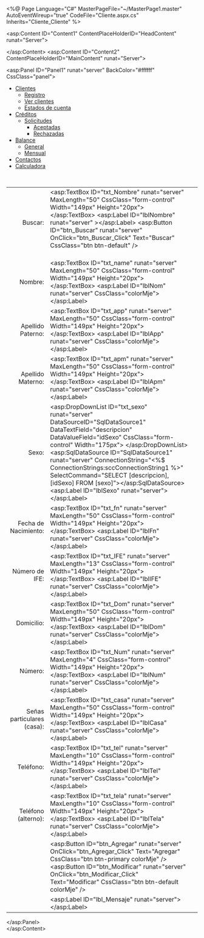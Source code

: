 <%@ Page Language="C#" MasterPageFile="~/MasterPage1.master" AutoEventWireup="true"
    CodeFile="Cliente.aspx.cs" Inherits="Cliente_Cliente" %>

<asp:Content ID="Content1" ContentPlaceHolderID="HeadContent" runat="Server">
   <meta charset='utf-8'>
    <meta http-equiv="X-UA-Compatible" content="IE=edge">
    <meta name="viewport" content="width=device-width, initial-scale=1">
    <link href="../Styles/Estilo.css" rel="stylesheet" type="text/css" />
    <link href="../Bootstrap/css/bootstrap.css" rel="stylesheet" type="text/css" />
    <link href="../Styles/menu.css" rel="stylesheet" type="text/css" />
    <link href="../Styles/styles.css" rel="stylesheet" type="text/css" />
    <script src="../js/jquery-latest.min.js" type="text/javascript"></script>
    <script src="../js/script.js" type="text/javascript"></script>
    <script src="../js/Cliente.js" type="text/javascript"></script>
    <script src="../js/jquery-ui.js" type="text/javascript"></script>
    <script src="../js/script.js" type="text/javascript"></script>
    <script src="../js/DataTable.js" type="text/javascript"></script>
    <script src="../js/dataTable-es.js" type="text/javascript"></script>
    <script src="../js/jquery.dataTables.min.js" type="text/javascript"></script>
    
</asp:Content>
<asp:Content ID="Content2" ContentPlaceHolderID="MainContent" runat="Server">
    <div>
        <asp:Panel ID="Panel1" runat="server" BackColor="#ffffff" CssClass="panel">
            <div id='cssmenu'>
                <ul>
                    <li class='active'><a href='#'>Clientes</a>
                        <ul>
                            <li><a href="Cliente.aspx">Registro</a></li>
                            <li><a href="ListaClientes.aspx">Ver clientes</a></li>
                            <li><a href='#'>Estados de cuenta</a></li>
                        </ul>
                    </li>
                    <li><a href='#'>Créditos</a>
                        <ul>
                            <li><a href='#'>Solicitudes</a>
                                <ul>
                                    <li><a href='#'>Aceptadas</a></li>
                                    <li><a href='#'>Rechazadas</a></li>
                                </ul>
                            </li>
                        </ul>
                    </li>
                    <li><a href='#'>Balance</a>
                        <ul>
                            <li><a href='#'>General</a></li>
                            <li><a href='#'>Mensual</a></li>
                        </ul>
                    </li>
                    <li><a href='#'>Contactos</a></li>
                    <li><a href='#' id="dialog-link" class="ui-state-default ui-corner-all"><span class="ui-icon-calculator">
                    </span>Calculadora</a></span></a></li>
                </ul>
            </div>
            <table style="width: 100%;">
                <br />
                <tr>
                    <td align="right">
                        Buscar:
                    </td>
                    <td>
                        <asp:TextBox ID="txt_Nombre" runat="server" MaxLength="50" CssClass="form-control"
                            Width="149px" Height="20px"></asp:TextBox>
                        <asp:Label ID="lblNombre" runat="server" ></asp:Label>
                        <asp:Button ID="btn_Buscar" runat="server" OnClick="btn_Buscar_Click" Text="Buscar"
                            CssClass="btn btn-default" />
                            <br />
                            <br />
                    </td>
                    <td class="style2">
                    </td>
                </tr>
                <tr>
                    <td align="right">
                        Nombre:
                    </td>
                    <td>
                        <asp:TextBox ID="txt_name" runat="server" MaxLength="50" CssClass="form-control"
                            Width="149px" Height="20px"></asp:TextBox>
                        <asp:Label ID="lblNom" runat="server" CssClass="colorMje"></asp:Label>
                    </td>
                    <td class="style2">
                    </td>
                </tr>
                <tr>
                    <td align="right">
                        Apellido Paterno:
                    </td>
                    <td>
                        <asp:TextBox ID="txt_app" runat="server" MaxLength="50" CssClass="form-control" Width="149px"
                            Height="20px"></asp:TextBox>
                        <asp:Label ID="lblApp" runat="server" CssClass="colorMje"></asp:Label>
                    </td>
                    <td class="style2">
                    </td>
                </tr>
                <tr>
                    <td align="right">
                        Apellido Materno:
                    </td>
                    <td>
                        <asp:TextBox ID="txt_apm" runat="server" MaxLength="50" CssClass="form-control" Width="149px"
                            Height="20px"></asp:TextBox>
                        <asp:Label ID="lblApm" runat="server" CssClass="colorMje"></asp:Label>
                    </td>
                    <td class="style2">
                    </td>
                </tr>
                <tr>
                    <td align="right">
                        Sexo:
                    </td>
                    <td>
                        <asp:DropDownList ID="txt_sexo" runat="server" DataSourceID="SqlDataSource1" DataTextField="descripcion"
                            DataValueField="idSexo" CssClass="form-control" Width="175px">
                        </asp:DropDownList>
                        <asp:SqlDataSource ID="SqlDataSource1" runat="server" ConnectionString="<%$ ConnectionStrings:sccConnectionString1 %>"
                            SelectCommand="SELECT [descripcion], [idSexo] FROM [sexo]"></asp:SqlDataSource>
                        <asp:Label ID="lblSexo" runat="server"></asp:Label>
                    </td>
                    <td class="style2">
                    </td>
                </tr>
                <tr>
                    <td align="right">
                        Fecha de Nacimiento:
                    </td>
                    <td>
                        <asp:TextBox ID="txt_fn" runat="server" MaxLength="50" CssClass="form-control" Width="149px"
                            Height="20px"></asp:TextBox>
                        <asp:Label ID="lblFn" runat="server" CssClass="colorMje"></asp:Label>
                    </td>
                    <td class="style2">
                    </td>
                </tr>
                <tr>
                    <td align="right">
                        Número de IFE:
                    </td>
                    <td>
                        <asp:TextBox ID="txt_IFE" runat="server" MaxLength="13" CssClass="form-control" Width="149px"
                            Height="20px"></asp:TextBox>
                        <asp:Label ID="lblIFE" runat="server" CssClass="colorMje"></asp:Label>
                    </td>
                    <td class="style2">
                    </td>
                </tr>
                <tr>
                    <td align="right">
                        Domicilio:
                    </td>
                    <td>
                        <asp:TextBox ID="txt_Dom" runat="server" MaxLength="50" CssClass="form-control" Width="149px"
                            Height="20px"></asp:TextBox>
                        <asp:Label ID="lblDom" runat="server" CssClass="colorMje"></asp:Label>
                    </td>
                    <td class="style2">
                    </td>
                </tr>
                <tr>
                    <td align="right">
                        Número:
                    </td>
                    <td>
                        <asp:TextBox ID="txt_Num" runat="server" MaxLength="4" CssClass="form-control" Width="149px"
                            Height="20px"></asp:TextBox>
                        <asp:Label ID="lblNum" runat="server" CssClass="colorMje"></asp:Label>
                    </td>
                    <td class="style2">
                    </td>
                </tr>
                <tr>
                    <td align="right">
                        Señas particulares (casa):
                    </td>
                    <td>
                        <asp:TextBox ID="txt_casa" runat="server" MaxLength="50" CssClass="form-control"
                            Width="149px" Height="20px"></asp:TextBox>
                        <asp:Label ID="lblCasa" runat="server" CssClass="colorMje"></asp:Label>
                    </td>
                    <td class="style2">
                    </td>
                </tr>
                <tr>
                    <td align="right">
                        Teléfono:
                    </td>
                    <td>
                        <asp:TextBox ID="txt_tel" runat="server" MaxLength="10" CssClass="form-control" Width="149px"
                            Height="20px"></asp:TextBox>
                        <asp:Label ID="lblTel" runat="server" CssClass="colorMje"></asp:Label>
                    </td>
                    <td class="style2">
                    </td>
                </tr>
                <tr>
                    <td align="right">
                        Teléfono (alterno):
                    </td>
                    <td>
                        <asp:TextBox ID="txt_tela" runat="server" MaxLength="10" CssClass="form-control"
                            Width="149px" Height="20px"></asp:TextBox>
                        <asp:Label ID="lblTela" runat="server" CssClass="colorMje"></asp:Label>
                    </td>
                    <td class="style2">
                    </td>
                </tr>
                <tr>
                    <td align="right">
                    </td>
                    <td>
                        <asp:Button ID="btn_Agregar" runat="server" OnClick="btn_Agregar_Click" Text="Agregar"
                            CssClass="btn btn-primary colorMje" />
                        <asp:Button ID="btn_Modificar" runat="server" OnClick="btn_Modificar_Click" Text="Modificar"
                            CssClass="btn btn-default colorMje" />
                    </td>
                    <td class="style2">
                    </td>
                </tr>
                <tr>
                    <td align="right" class="style1">
                    </td>
                    <td class="style1">
                        <asp:Label ID="lbl_Mensaje" runat="server"></asp:Label>
                    </td>
                    <td class="style3">
                    </td>
                </tr>
            </table>
        </asp:Panel>
    </div>
</asp:Content>

